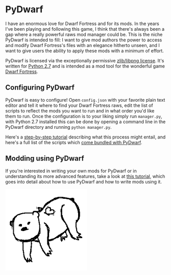 # PyDwarf

I have an enormous love for Dwarf Fortress and for its mods. In the years I've been playing and following this game, I think that there's always been a gap where a really powerful raws mod manager could be. This is the niche PyDwarf is intended to fill: I want to give mod authors the power to access and modify Dwarf Fortress's files with an elegance hitherto unseen, and I want to give users the ability to apply these mods with a minimum of effort.

PyDwarf is licensed via the exceptionally permissive [zlib/libpng license](https://github.com/pineapplemachine/PyDwarf/blob/master/license.txt). It's written for [Python 2.7](https://www.python.org/download/releases/2.7.8/) and is intended as a mod tool for the wonderful game [Dwarf Fortress](http://www.bay12games.com/dwarves/).

## Configuring PyDwarf

PyDwarf is easy to configure! Open `config.json` with your favorite plain text editor and tell it where to find your Dwarf Fortress raws, edit the list of scripts to reflect the mods you want to run and in what order you'd like them to run. Once the configuration is to your liking simply run `manager.py`, with Python 2.7 installed this can be done by opening a command line in the PyDwarf directory and running `python manager.py`.

Here's a [step-by-step tutorial](docs/configuring.md) describing what this process might entail, and here's a full list of the scripts which [come bundled with PyDwarf](docs/scripts.md).

## Modding using PyDwarf

If you're interested in writing your own mods for PyDwarf or in understanding its more advanced features, take a look at [this tutorial](docs/tutorial.md), which goes into detail about how to use PyDwarf and how to write mods using it.

![Image of a flying female bear](images/logo_transparent.png)
